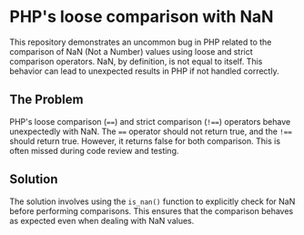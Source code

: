 # PHP's loose comparison with NaN

This repository demonstrates an uncommon bug in PHP related to the comparison of NaN (Not a Number) values using loose and strict comparison operators.  NaN, by definition, is not equal to itself.  This behavior can lead to unexpected results in PHP if not handled correctly.

## The Problem

PHP's loose comparison (`==`) and strict comparison (`!==`) operators behave unexpectedly with NaN.  The `==` operator should not return true, and the `!==` should return true. However, it returns false for both comparison. This is often missed during code review and testing.

## Solution

The solution involves using the `is_nan()` function to explicitly check for NaN before performing comparisons. This ensures that the comparison behaves as expected even when dealing with NaN values.